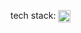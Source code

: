 tech stack: <a href="https://parsany.github.io/c/skills">
<image src="https://img.shields.io/badge/Link-orange" height="20" align="center">
</a>



<!-- CV: [![Website](https://flat.badgen.net/badge/color/Link/orange?label=)](https://parsany.github.io/c/skills) -->

<!-- 
<div align="center">

  <a href="">![example1](https://img.shields.io/badge/example-one-red)</a>
  <a href="">![example2](https://img.shields.io/badge/example-two-green)</a>
  <a href="">![example3](https://img.shields.io/badge/example-three-blue)</a>

</div> -->
